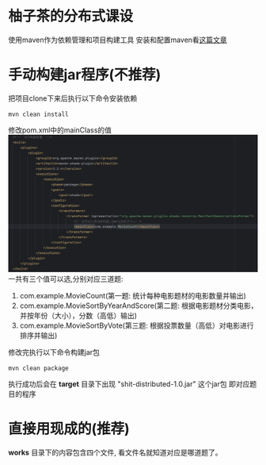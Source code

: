 # 柚子茶的分布式课设

使用maven作为依赖管理和项目构建工具
安装和配置maven看[这篇文章](https://open.alipay.com/portal/forum/post/137701043)

# 手动构建jar程序(不推荐)

把项目clone下来后执行以下命令安装依赖
```shell
mvn clean install 
```

修改pom.xml中的mainClass的值
![img.png](readme-imgs/img.png)
一共有三个值可以选,分别对应三道题:
1. com.example.MovieCount(第一题: 统计每种电影题材的电影数量并输出)
2. com.example.MovieSortByYearAndScore(第二题: 根据电影题材分类电影，并按年份（大小），分数（高低）输出)
3. com.example.MovieSortByVote(第三题: 根据投票数量（高低）对电影进行排序并输出)

修改完执行以下命令构建jar包
```shell
mvn clean package
```

执行成功后会在 **target** 目录下出现 "shit-distributed-1.0.jar" 这个jar包
即对应题目的程序

# 直接用现成的(推荐)

**works** 目录下的内容包含四个文件, 看文件名就知道对应是哪道题了。

